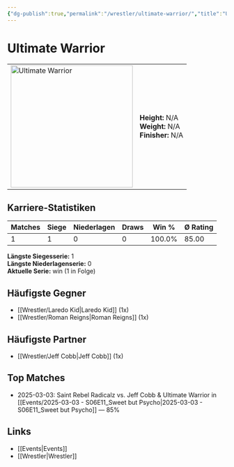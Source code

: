 ```yaml
---
{"dg-publish":true,"permalink":"/wrestler/ultimate-warrior/","title":"Ultimate Warrior","tags":["wrestler"],"noteIcon":""}
---
```



# Ultimate Warrior

<table>
        <tr>
        <td><img src="https://github.com/CptSpaulding1980/choke-slam-wrestling/releases/download/images/Ultimate_Warrior.png" width="280" alt="Ultimate Warrior"></td>
        <td>
        <b>Height:</b> N/A<br>
        <b>Weight:</b> N/A<br>
        <b>Finisher:</b> N/A<br>
        </td>
        </tr>
        </table>
        
## Karriere-Statistiken

| Matches | Siege | Niederlagen | Draws | Win % | Ø Rating |
|---------|-------|-------------|-------|-------|-----------|
| 1 | 1 | 0 | 0 | 100.0% | 85.00 |

**Längste Siegesserie:** 1<br>**Längste Niederlagenserie:** 0<br>**Aktuelle Serie:** win (1 in Folge)


## Häufigste Gegner
- [[Wrestler/Laredo Kid\|Laredo Kid]] (1x)
- [[Wrestler/Roman Reigns\|Roman Reigns]] (1x)

## Häufigste Partner
- [[Wrestler/Jeff Cobb\|Jeff Cobb]] (1x)

## Top Matches
- 2025-03-03: Saint Rebel Radicalz vs. Jeff Cobb & Ultimate Warrior in [[Events/2025-03-03 - S06E11_Sweet but Psycho\|2025-03-03 - S06E11_Sweet but Psycho]] — 85%

## Links
- [[Events\|Events]]
- [[Wrestler\|Wrestler]]
